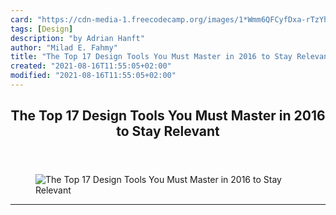 ```yaml
---
card: "https://cdn-media-1.freecodecamp.org/images/1*Wmm6QFCyfDxa-rTzYhXCYQ.jpeg"
tags: [Design]
description: "by Adrian Hanft"
author: "Milad E. Fahmy"
title: "The Top 17 Design Tools You Must Master in 2016 to Stay Relevant"
created: "2021-08-16T11:55:05+02:00"
modified: "2021-08-16T11:55:05+02:00"
---
```

<div class="site-wrapper">
<main id="site-main" class="site-main outer">
<div class="inner">
<article class="post-full post tag-design tag-ux tag-technology tag-tech tag-startup ">
<header class="post-full-header">
<h1 class="post-full-title">The Top 17 Design Tools You Must Master in 2016 to Stay Relevant</h1>
</header>
<figure class="post-full-image">
<picture>
<source media="(max-width: 700px)" sizes="1px" srcset="data:image/gif;base64,R0lGODlhAQABAIAAAAAAAP///yH5BAEAAAAALAAAAAABAAEAAAIBRAA7 1w">
<source media="(min-width: 701px)" sizes="(max-width: 800px) 400px,
(max-width: 1170px) 700px,
1400px" srcset="https://cdn-media-1.freecodecamp.org/images/1*Wmm6QFCyfDxa-rTzYhXCYQ.jpeg 300w,
https://cdn-media-1.freecodecamp.org/images/1*Wmm6QFCyfDxa-rTzYhXCYQ.jpeg 600w,
https://cdn-media-1.freecodecamp.org/images/1*Wmm6QFCyfDxa-rTzYhXCYQ.jpeg 1000w,
https://cdn-media-1.freecodecamp.org/images/1*Wmm6QFCyfDxa-rTzYhXCYQ.jpeg 2000w">
<img onerror="this.style.display='none'" src="https://cdn-media-1.freecodecamp.org/images/1*Wmm6QFCyfDxa-rTzYhXCYQ.jpeg" alt="The Top 17 Design Tools You Must Master in 2016 to Stay Relevant">
</picture>
</figure>
<section class="post-full-content">
<div class="post-content medium-migrated-article">
</div>
<hr>
</section>
</article>
</div>
</main>
</div>
<!-- Google Tag Manager (noscript) -->
<!-- End Google Tag Manager (noscript) -->
